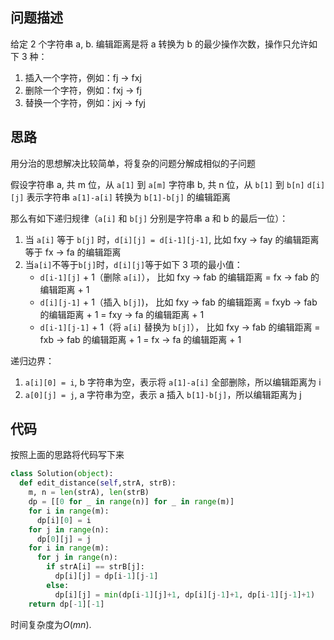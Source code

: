 ## 问题描述

给定 2 个字符串 a, b. 编辑距离是将 a 转换为 b 的最少操作次数，操作只允许如下 3 种：

1. 插入一个字符，例如：fj -> fxj
2. 删除一个字符，例如：fxj -> fj
3. 替换一个字符，例如：jxj -> fyj

## 思路

用分治的思想解决比较简单，将复杂的问题分解成相似的子问题

假设字符串 a, 共 m 位，从 `a[1]` 到 `a[m]`
字符串 b, 共 n 位，从 `b[1]` 到 `b[n]`
`d[i][j]` 表示字符串 `a[1]-a[i]` 转换为 `b[1]-b[j]` 的编辑距离

那么有如下递归规律（`a[i]` 和 `b[j]` 分别是字符串 a 和 b 的最后一位）：

1. 当 `a[i]` 等于 `b[j]` 时，`d[i][j] = d[i-1][j-1]`, 比如 fxy -> fay 的编辑距离等于 fx -> fa 的编辑距离
2. 当`a[i]`不等于`b[j]`时，`d[i][j]`等于如下 3 项的最小值：
   - `d[i-1][j]` + 1（删除 `a[i]`）， 比如 fxy -> fab 的编辑距离 = fx -> fab 的编辑距离 + 1
   - `d[i][j-1]` + 1（插入 `b[j]`)， 比如 fxy -> fab 的编辑距离 = fxyb -> fab 的编辑距离 + 1 = fxy -> fa 的编辑距离 + 1
   - `d[i-1][j-1]` + 1（将 `a[i]` 替换为 `b[j]`）， 比如 fxy -> fab 的编辑距离 = fxb -> fab 的编辑距离 + 1 = fx -> fa 的编辑距离 + 1

递归边界：

1. `a[i][0] = i`, b 字符串为空，表示将 `a[1]-a[i]` 全部删除，所以编辑距离为 i
2. `a[0][j] = j`, a 字符串为空，表示 a 插入 `b[1]-b[j]`，所以编辑距离为 j

## 代码

按照上面的思路将代码写下来

```python
class Solution(object):
  def edit_distance(self,strA, strB):
    m, n = len(strA), len(strB)
    dp = [[0 for _ in range(n)] for _ in range(m)]
    for i in range(m):
      dp[i][0] = i
    for j in range(n):
      dp[0][j] = j
    for i in range(m):
      for j in range(n):
        if strA[i] == strB[j]:
          dp[i][j] = dp[i-1][j-1]
        else:
          dp[i][j] = min(dp[i-1][j]+1, dp[i][j-1]+1, dp[i-1][j-1]+1)
    return dp[-1][-1]
```

时间复杂度为$O(mn)$.
